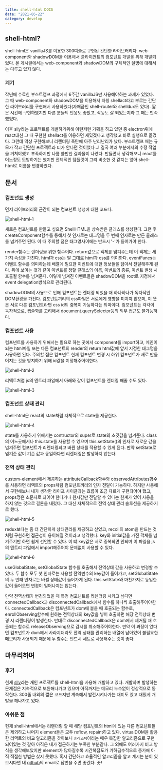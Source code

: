 ```yaml
---
title: shell-html DOCS
date: "2021-06-22"
category: develop
---
```


## shell-html?

shell-html은 vanillaJS를 이용한 300여줄로 구현된 간단한 라이브러리다. web-component와 shadowDOM을 이용해서 클라이언트의 컴포넌트 개발을 위해 개발되었다. 본 게시글에서는 web-component와 shadowDOM의 구체적인 설명에 대해서는 다루고 있지 않다.

### 계기

작년에 수료한 부스트캠프 과정에서 6주간 vanillaJS만 사용해야하는 과제가 있었다. 그 때 web-component와 shadowDOM을 이용해서 자칭 shellact라고 부르는 간단한 라이브러리를 구현해서 사용하였다(자매품인 shell-router와 shelldux도 있다). 짧은 시간에 구현하였지만 다른 분들의 반응도 좋았고, 작동도 잘 되었는지라 그 때는 만족했었다.

이후 slly라는 프로젝트를 개발하기위해 이런저런 기획을 하고 있던 중 electron위에 react대신 그 때 구현한 shellact를 이용하면 재밌겠다고 생각했고 바로 실행으로 옮겼다. 그런데 막상 구현해보니 리렌더링 폭탄에 아주 난리난리가 났다. 부스트캠프 때는 규모가 작고 간단한 프로젝트라 티가 안나던 것이었다...! 결국 여러 부분에서의 수정 작업을 거쳐야했고 부족하지만 나름 쓸만한 결과물이 나왔다. 만들면서 생각해보니 react를 어느정도 모방하기는 했지만 전체적인 템플릿이 그리 비슷한 것 같지는 않아 shell-html로 이름을 변경하였다.

## 문서

### 컴포넌트 생성

먼저 라이브러리의 근간이 되는 컴포넌트 생성에 대한 코드다.

![shell-html-1](https://raw.githubusercontent.com/qkrdmstlr3/devlog/main/posts/contents/develop/code/shell-html-1.png)

새로운 컴포넌트를 만들고 싶으면 ShellHTML을 상속받은 클래스를 생성한다. 그런 후 createComponent함수를 통해서 첫 인자로는 태그명을 두 번째 인자로는 만든 클래스를 넘겨주면 된다. 이 때 주의할 점은 태그명사이에는 반드시 '-'가 들어가야 한다.

render함수는 렌더링을 위한 함수이다. return값으로 객체를 넘겨주는데 이 객체는 세 가지 속성을 가진다. html과 css는 말 그대로 html과 css를 의미한다. eventFuncs는 이벤트 함수를 의미하는데 배열에 필요한 이벤트에 대한 정보들을 담아서 전달해주게 된다. 위에 보이는 것과 같이 이벤트를 정할 클래스의 이름, 이벤트의 종류, 이벤트 발생 시 호출될 함수를 넘겨준다. 이렇게 넘겨진 이벤트들은 shadowDOM을 root로 지정해서 event delegation방식으로 관리된다.

shadowDOM의 사용으로 인해 컴포넌트는 렌더링 되었을 때 하나하나가 독자적인 DOM환경을 가진다. 컴포넌트끼리의 css파일은 서로에게 영향을 미치지 않으며, 이 뜻은 서로 다른 컴포넌트라면 css id의 중복이 가능하다는 의미이다. 컴포넌트는 각각이 독자적으로, 캡슐화를 고려해서 document.querySelector등의 외부 접근도 불가능하다.

### 컴포넌트 사용

컴포넌트를 사용하기 위해서는 필요로 하는 곳에서 component를 import하고, 메인이 되는 html파일 또는 다른 컴포넌트의 render의 return html값에 앞서 지정한 태그명을 사용하면 된다. 주의할 점은 컴포넌트 현재 컴포넌트 변경 시 하위 컴포넌트가 새로 만들어지는 것을 방지하기 위해 id값을 지정해주어야한다.

![shell-html-2](https://raw.githubusercontent.com/qkrdmstlr3/devlog/main/posts/contents/develop/code/shell-html-2.png)

리액트처럼 js의 엔트리 파일에서 아래와 같이 컴포넌트를 렌더링 해줄 수도 있다.

![shell-html-3](https://raw.githubusercontent.com/qkrdmstlr3/devlog/main/posts/contents/develop/code/shell-html-3.png)

### 컴포넌트 상태 관리

shell-html은 react의 state처럼 자체적으로 state를 제공한다.

![shell-html-4](https://raw.githubusercontent.com/qkrdmstlr3/devlog/main/posts/contents/develop/code/shell-html-4.png)

state를 사용하기 위해서는 contructor의 super로 state의 초깃값을 넘겨준다. class의 어느곳에서나 this.state를 사용할 수 있으며 this.setState()의 인자로 새로운 값을 넘겨주면 컴포넌트가 리렌더링되고 바뀐 상태를 적용할 수 있게 된다. 만약 setState로 넘겨준 값이 기존 값과 동일하다면 리렌더링은 발생하지 않는다.

### 전역 상태 관리

custom-element에서 제공하는 attributeCallback함수와 observedAttributes함수를 사용하면 리액트의 props처럼 컴포넌트끼리의 인자 전달이 가능하다. 하지만 사용해서 구현해보니 내가 생각한 라이프 사이클과는 흐름이 조금 다르게 구현되어야 했고, props명은 소문자로 되어야 한다거나 원시값만 전달할 수 있다는 한계가 있어 사용을 하지 않는 것으로 결론을 내렸다. 그 대신 자체적으로 전역 상태 관리 솔루션을 제공하기로 했다.

![shell-html-5](https://raw.githubusercontent.com/qkrdmstlr3/devlog/main/posts/contents/develop/code/shell-html-5.png)

redux보다는 좀 더 간단하게 상태관리를 제공하고 싶었고, recoil의 atom을 만드는 것처럼 구현하면 접근성이 용이해질 것이라고 생각했다. key와 initial값을 가진 객체를 넘겨주기만 하면 쉽게 선언할 수 있다. 이 떄 key값은 서로 중복되면 안되며 이 파일을 js의 엔트리 파일에서 import해주어야 문제없이 사용할 수 있다.

![shell-html-6](https://raw.githubusercontent.com/qkrdmstlr3/devlog/main/posts/contents/develop/code/shell-html-6.png)

useGlobalState, setGlobalState 함수를 호출해서 전역상태 값을 사용하고 변경할 수 있다. 두 함수 모두 첫 인자로는 사용할 전역변수의 key값이 들어가고, setGlobalState의 두 번째 인자로는 바뀔 상태값이 들어가게 된다. this.setState와 마찬가지로 동일한 값이 들어오면 변경이 일어나지는 않는다.

만약 전역상태가 변경되었을 때 특정 컴포넌트를 리렌더링 시키고 싶다면 connectedCallback과 disconnectedCallback에서 함수를 하나씩 호출해주어야한다. connectedCallback은 컴포넌트가 dom에 붙을 때 호출되는 함수로, enrollObserving함수에 원하는 전역상태의 key값을 넣어 호출하면 해당 전역상태 변경 시 리렌더링이 발생한다. 반대로 disconnectedCallback은 dom에서 제거될 때 호출되는 함수로 releaseObserving으로 감시를 취소해주어야한다. 만약 이 과정이 없다면 컴포넌트가 dom에서 사라지더라도 전역 상태를 관리하는 배열에 남아있어 불필요한 메모리가 사용되기 때문에 두 함수는 반드시 세트로 사용해주는 것이 좋다.

## 마무리하며

### 후기

현재 [slly](https://github.com/qkrdmstlr3/slly)라는 개인 프로젝트를 shell-html을 사용해 개발하고 있다. 개발하며 발생하는 문제점은 지속적으로 보완해나가고 있으며 아직까지는 메모리 누수없이 정상적으로 동작한다. 300줄 내외의 짧은 코드지만 계속해서 발전시켜나가는 재미도 있고 재밌게 개발을 해나가고 있다.

### 아쉬운 점

현재 shell-html에서는 리렌더링 할 때 해당 컴포넌트의 html에 있는 다른 컴포넌트들은 제외하고 나머지 element들은 모두 reflow, repaint하고 있다. virtualDOM을 활용한 리액트의 비교 알고리즘을 찾아보니 `휴리스틱`이라는 매우 복잡한 알고리즘으로 구현되어있는 것 같아 아직은 내가 접근하기는 부족한 부분같다. 그 외에도 여러가지 비교 방식을 생각해보았지만 element가 많아질수록 시간복잡도가 기하급수적으로 증가해 아직 적절한 방법은 찾지 못했다. 혹시 간단하고 효율적인 알고리즘을 알고 계시는 분이 있으시다면 내 [github](https://github.com/qkrdmstlr3)의 email로 답변을 주면 좋겠다. 끗!

